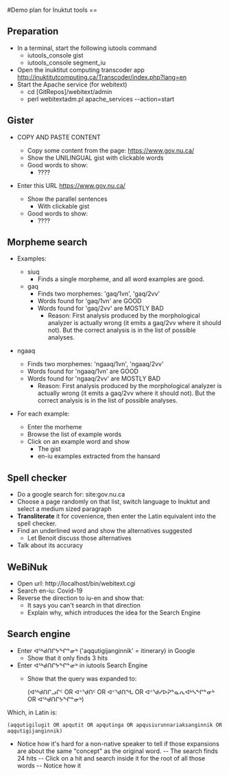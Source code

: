 #Demo plan for Inuktut tools ==

## Preparation

- In a terminal, start the following iutools command
  - iutools_console gist
  - iutools_console segment_iu
- Open the inuktitut computing transcoder app
    http://inuktitutcomputing.ca/Transcoder/index.php?lang=en
- Start the Apache service (for webitext)
  - cd [GitRepos]/webitext/admin
  - perl webitextadm.pl apache_services --action=start
    
## Gister

- COPY AND PASTE CONTENT
  - Copy some content from the page: https://www.gov.nu.ca/
  - Show the UNILINGUAL gist with clickable words
  - Good words to show:
    - ????  

- Enter this URL 
     https://www.gov.nu.ca/
  - Show the parallel sentences
    - With clickable gist
  - Good words to show:
     - ????
  
    
## Morpheme search

- Examples:
  - siuq
    - Finds a single morpheme, and all word examples are good.
  - gaq 
    - Finds two morphemes: 'gaq/1vn', 'gaq/2vv'
    - Words found for 'gaq/1vn' are GOOD
    - Words found for 'gaq/2vv' are MOSTLY BAD
      - Reason: First analysis produced by the morphological 
        analyzer is actually wrong (it emits a gaq/2vv where it
        should not). But the correct analysis is in the list of 
        possible analyses.
- ngaaq
    - Finds two morphemes: 'ngaaq/1vn', 'ngaaq/2vv'
    - Words found for 'ngaaq/1vn' are GOOD
    - Words found for 'ngaaq/2vv' are MOSTLY BAD
      - Reason: First analysis produced by the morphological 
        analyzer is actually wrong (it emits a gaq/2vv where it
        should not). But the correct analysis is in the list of 
        possible analyses.
    
- For each example:
  - Enter the morheme
  - Browse the list of example words
  - Click on an example word and show
    - The gist
    - en-iu examples extracted from the hansard  
    

## Spell checker
- Do a google search for: 
    site:gov.nu.ca
- Choose a page randomly on that list, switch language to Inuktut
  and select a medium sized paragraph
- **Transliterate** it for covenience, then enter the Latin equivalent 
  into the spell checker.
- Find an underlined word and show the alternatives suggested
  - Let Benoit discuss those alternatives
- Talk about its accuracy
  
  
## WeBiNuk 

- Open url: http://localhost/bin/webitext.cgi
- Search en-iu: Covid-19
- Reverse the direction to iu-en and show that:
  - It says you can't search in that direction
  - Explain why, which introduces the idea for the Search Engine

## Search engine

- Enter ᐊᖅᑯᑎᒋᔭᖏᓐᓂᒃ ('aqqutigijanginnik' = itinerary) in Google
  - Show that it only finds 3 hits
- Enter ᐊᖅᑯᑎᒋᔭᖏᓐᓂᒃ in iutools Search Engine
  - Show that the query was expanded to:

    (ᐊᖅᑯᑎᒋᓗᒋᑦ OR ᐊᑉᖁᑎᑦ OR ᐊᑉᖁᑎᖓ OR ᐊᑉᖁᓯᐅᕈᓐᓇᕆᐊᒃᓴᖏᓐᓂᒃ OR ᐊᖅᑯᑎᒋᔭᖏᓐᓂᒃ)
    
Which, in Latin is: 

    (aqqutigilugit OR apqutit OR apqutinga OR apqusiurunnariaksanginnik OR aqqutigijanginnik)

  - Notice how it's hard for a non-native speaker to tell if 
    those expansions are about the same "concept" as the original 
   word.
-- The search finds 24 hits
-- Click on a hit and search inside it for the root of all those words
-- Notice how it
   

